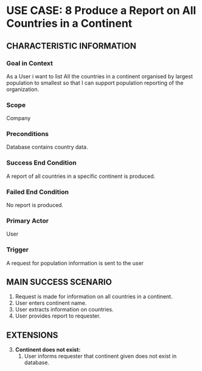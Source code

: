 # USE CASE: 8 Produce a Report on All Countries in a Continent

## CHARACTERISTIC INFORMATION

### Goal in Context

As a User i want to list All the countries in a continent organised by largest population to smallest so that I can support population reporting of the organization.

### Scope

Company

### Preconditions

Database contains country data.

### Success End Condition

A report of all countries in a specific continent is produced.

### Failed End Condition

No report is produced.

### Primary Actor

User

### Trigger

A request for population information is sent to the user

## MAIN SUCCESS SCENARIO

1. Request is made for information on all countries in a continent.
2. User enters continent name.
3. User extracts information on countries.
4. User provides report to requester.

## EXTENSIONS

3. **Continent does not exist:**
    1. User informs requester that continent given does not exist in database.
